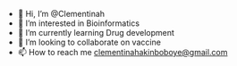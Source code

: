- 👋 Hi, I’m @Clementinah
- 👀 I’m interested in Bioinformatics
- 🌱 I’m currently learning Drug development
- 💞️ I’m looking to collaborate on vaccine 
- 📫 How to reach me clementinahakinboboye@gmail.com


<!---
Clementinah/Clementinah is a ✨ special ✨ repository because its `README.md` (this file) appears on your GitHub profile.
You can click the Preview link to take a look at your changes.
--->
